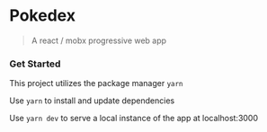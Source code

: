 # Pokedex

> A react / mobx progressive web app

### Get Started

This project utilizes the package manager `yarn`

  Use `yarn` to install and update dependencies

  Use `yarn dev` to serve a local instance of the app at localhost:3000